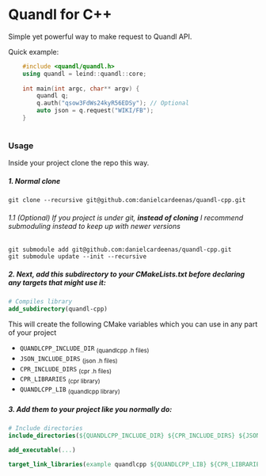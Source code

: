 # Quandl for C++
Simple yet powerful way to make request to Quandl API.

Quick example:
```cpp
    #include <quandl/quandl.h>
    using quandl = leind::quandl::core;
    
    int main(int argc, char** argv) {
        quandl q;
        q.auth("qsow3FdWs24kyR56EDSy"); // Optional
        auto json = q.request("WIKI/FB");
    }
    
```

### Usage
Inside your project clone the repo this way.

##### 1. Normal clone
```shell
git clone --recursive git@github.com:danielcardeenas/quandl-cpp.git
```

###### 1.1 (Optional) If you project is under git, __instead of cloning__ I recommend submoduling instead to keep up with newer versions
```shell
git submodule add git@github.com:danielcardeenas/quandl-cpp.git
git submodule update --init --recursive
```

##### 2. Next, add this subdirectory to your CMakeLists.txt before declaring any targets that might use it:

```cmake
# Compiles library 
add_subdirectory(quandl-cpp)
```

This will create the following CMake variables which you can use in any part of your project
+ `QUANDLCPP_INCLUDE_DIR` <sub>(quandlcpp .h files)</sub>
+ `JSON_INCLUDE_DIRS` <sub>(json .h files)</sub>
+ `CPR_INCLUDE_DIRS` <sub>(cpr .h files)</sub>
+ `CPR_LIBRARIES` <sub>(cpr library)</sub>
+ `QUANDLCPP_LIB` <sub>(quandlcpp library)</sub>

##### 3. Add them to your project like you normally do:
```cmake
# Include directories
include_directories(${QUANDLCPP_INCLUDE_DIR} ${CPR_INCLUDE_DIRS} ${JSON_INCLUDE_DIRS})

add_executable(...)

target_link_libraries(example quandlcpp ${QUANDLCPP_LIB} ${CPR_LIBRARIES})
```
